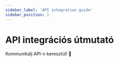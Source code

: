 ```yaml
---
sidebar_label: 'API integration guide'
sidebar_position: 1
---
```


# API integrációs útmutató

Kommunikálj API-n keresztül! 🤝